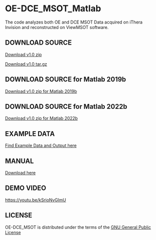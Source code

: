 # OE-DCE_MSOT_Matlab
The code analyzes both OE and DCE MSOT Data acquired on iThera Invision and reconstructed on ViewMSOT software.

## **DOWNLOAD SOURCE**
[Download v1.0 zip](https://github.com/CAMEL-MartyPagel/OE-DCE_MSOT_Matlab/archive/refs/tags/v1.0.zip)

[Download v1.0 tar.gz](https://github.com/CAMEL-MartyPagel/OE-DCE_MSOT_Matlab/archive/refs/tags/v1.0.tar.gz)

## **DOWNLOAD SOURCE for Matlab 2019b**
[Download v1.0 zip for Matlab 2019b](https://github.com/CAMEL-MartyPagel/OE-DCE_MSOT_Matlab/releases/download/v1.0/OE-DCE_MSOT_M2019b.zip)

## **DOWNLOAD SOURCE for Matlab 2022b**
[Download v1.0 zip for Matlab 2022b](https://github.com/CAMEL-MartyPagel/OE-DCE_MSOT_Matlab/releases/download/v1.0/OE-DCE_MSOT_M2022b.zip)

## **EXAMPLE DATA**
[Find Example Data and Output here](https://github.com/CAMEL-MartyPagel/OE-DCE_MSOT_Example)

## **MANUAL**
[Download here](https://github.com/CAMEL-MartyPagel/OE-DCE_MSOT_Matlab/raw/main/doc/SOP_MSOT_Code_20221130.docx)

## **DEMO VIDEO**
https://youtu.be/kSrioNvGImU

## **LICENSE**
OE-DCE_MSOT is distributed under the terms of the [GNU General Public License](LICENSE)
